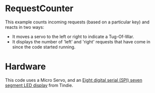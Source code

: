 RequestCounter
==============
This example counts incoming requests (based on a particular key) and reacts in two ways:

- It moves a servo to the left or right to indicate a Tug-Of-War.
- It displays the number of 'left' and 'right' requests that have come in since the code started running.

Hardware
========
This code uses a Micro Servo, and an [Eight digital serial (SPI) seven segment LED display](https://www.tindie.com/products/rajbex/spi7segdisp856-kit-eight-digit-serial-spi-seven-segment-led-display-yellow/) from Tindie.
